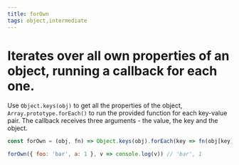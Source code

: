 ```yaml
---
title: forOwn
tags: object,intermediate
---
```


# Iterates over all own properties of an object, running a callback for each one.

Use `Object.keys(obj)` to get all the properties of the object, `Array.prototype.forEach()` to run the provided function for each key-value pair. The callback receives three arguments - the value, the key and the object.

```js
const forOwn = (obj, fn) => Object.keys(obj).forEach(key => fn(obj[key], key, obj))
```

```js
forOwn({ foo: 'bar', a: 1 }, v => console.log(v)) // 'bar', 1
```
